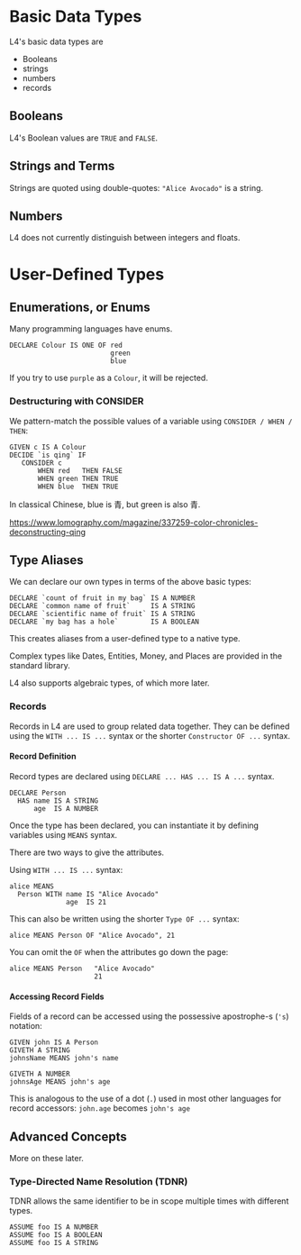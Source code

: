 # Basic Data Types

L4's basic data types are

- Booleans
- strings
- numbers
- records

## Booleans

L4's Boolean values are `TRUE` and `FALSE`.

## Strings and Terms

Strings are quoted using double-quotes: `"Alice Avocado"` is a string.

## Numbers

L4 does not currently distinguish between integers and floats.

# User-Defined Types

## Enumerations, or Enums

Many programming languages have enums.

```l4
DECLARE Colour IS ONE OF red
                         green
						 blue
```

If you try to use `purple` as a `Colour`, it will be rejected.

### Destructuring with CONSIDER

We pattern-match the possible values of a variable using `CONSIDER / WHEN / THEN`:

```l4
GIVEN c IS A Colour
DECIDE `is qing` IF
   CONSIDER c
       WHEN red   THEN FALSE
       WHEN green THEN TRUE
       WHEN blue  THEN TRUE
```

In classical Chinese, blue is 青, but green is also 青.

https://www.lomography.com/magazine/337259-color-chronicles-deconstructing-qing

## Type Aliases

We can declare our own types in terms of the above basic types:

```l4
DECLARE `count of fruit in my bag` IS A NUMBER
DECLARE `common name of fruit`     IS A STRING
DECLARE `scientific name of fruit` IS A STRING
DECLARE `my bag has a hole`        IS A BOOLEAN
```

This creates aliases from a user-defined type to a native type.

Complex types like Dates, Entities, Money, and Places are provided in the standard library.

L4 also supports algebraic types, of which more later.

### Records

Records in L4 are used to group related data together. They can be defined using the `WITH ... IS ...` syntax or the shorter `Constructor OF ...` syntax.

#### Record Definition

Record types are declared using `DECLARE ... HAS ... IS A ...` syntax.

```l4
DECLARE Person
  HAS name IS A STRING
      age  IS A NUMBER
```

Once the type has been declared, you can instantiate it by defining variables using `MEANS` syntax.

There are two ways to give the attributes.

Using `WITH ... IS ...` syntax:

```l4
alice MEANS
  Person WITH name IS "Alice Avocado"
              age  IS 21
```

This can also be written using the shorter `Type OF ...` syntax:

```l4
alice MEANS Person OF "Alice Avocado", 21
```

You can omit the `OF` when the attributes go down the page:

```l4
alice MEANS Person   "Alice Avocado"
                     21
```

#### Accessing Record Fields

Fields of a record can be accessed using the possessive apostrophe-s (`'s`) notation:

```l4
GIVEN john IS A Person
GIVETH A STRING
johnsName MEANS john's name

GIVETH A NUMBER
johnsAge MEANS john's age
```

This is analogous to the use of a dot (`.`) used in most other languages for record accessors: `john.age` becomes `john's age`

## Advanced Concepts

More on these later.

### Type-Directed Name Resolution (TDNR)

TDNR allows the same identifier to be in scope multiple times with different types.

```l4
ASSUME foo IS A NUMBER
ASSUME foo IS A BOOLEAN
ASSUME foo IS A STRING
```
